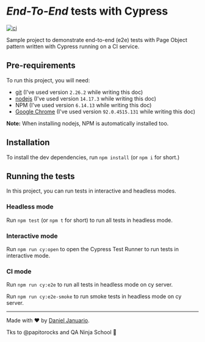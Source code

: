 # _End-To-End_ tests with Cypress

[![ci](https://github.com/januariod/cypress-eats/actions/workflows/ci.yml/badge.svg?branch=main)](https://github.com/januariod/cypress-eats/actions/workflows/ci.yml)

Sample project to demonstrate end-to-end (e2e) tests with Page Object pattern written with Cypress running on a CI service.

## Pre-requirements

To run this project, you will need:

- [git](https://git-scm.com/downloads) (I've used version `2.26.2` while writing this doc)
- [nodejs](https://nodejs.org/en/) (I've used version `14.17.3` while writing this doc)
- NPM (I've used version `6.14.13` while writing this doc)
- [Google Chrome](https://www.google.com/intl/en_us/chrome/) (I've used version `92.0.4515.131` while writing this doc)

**Note:** When installing nodejs, NPM is automatically installed too.

## Installation

To install the dev dependencies, run `npm install` (or `npm i` for short.)

## Running the tests

In this project, you can run tests in interactive and headless modes.
### Headless mode

Run `npm test` (or `npm t` for short) to run all tests in headless mode.

### Interactive mode

Run `npm run cy:open` to open the Cypress Test Runner to run tests in interactive mode.

### CI mode

Run `npm run cy:e2e` to run all tests in headless mode on cy server.

Run `npm run cy:e2e-smoke` to run smoke tests in headless mode on cy server.

___

Made with ❤️ by [Daniel Januario](https://github.com/januariod).

Tks to @papitorocks and QA Ninja School :love_you_gesture:
